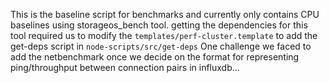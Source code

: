 This is the baseline script for benchmarks and currently only contains CPU
baselines using storageos_bench tool. getting the dependencies for this tool required us
to modify the `templates/perf-cluster.template` to add the get-deps script in `node-scripts/src/get-deps`
One challenge we faced to add the netbenchmark once we decide on the format for representing ping/throughput between connection pairs in influxdb... 
